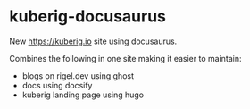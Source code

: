# kuberig-docusaurus

New https://kuberig.io site using docusaurus.

Combines the following in one site making it easier to maintain:
- blogs on rigel.dev using ghost
- docs using docsify
- kuberig landing page using hugo
